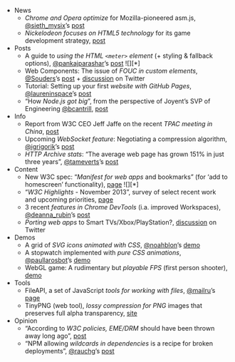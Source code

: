  - News
   - *Chrome and Opera optimize* for Mozilla-pioneered asm.js, [@sieth_mysix]()’s [post](https://blog.mozilla.org/futurereleases/2013/11/26/chrome-and-opera-optimize-for-mozilla-pioneered-asm-js/)
   - *Nickelodeon focuses on HTML5 technology* for its game development strategy, [post](http://blog.ludei.com/new-venture-with-nickelodeon/)
 - Posts
   - A guide to *using the HTML `<meter>` element* (+ styling & fallback options), [@pankajparashar]()’s [post](http://css-tricks.com/html5-meter-element/) ![][*]
   - Web Components: The issue of *FOUC in custom elements*, [@Souders]()’s [post](http://www.stevesouders.com/blog/2013/11/26/performance-and-custom-elements/) + [discussion](https://twitter.com/Souders/status/405484924301344768) on Twitter
   - Tutorial: Setting up your first *website with GitHub Pages*, [@laureninspace]()’s [post](http://readwrite.com/2013/11/27/github-pages-explained)
   - “How *Node.js got big*”, from the perspective of Joyent’s SVP of Engineering [@bcantrill](), [post](http://readwrite.com/2013/11/21/how-nodejs-got-big)
 - Info
   - Report from W3C CEO Jeff Jaffe on the recent *TPAC meeting in China*, [post](http://www.w3.org/blog/2013/11/on-tpac-2013/)
   - Upcoming *WebSocket feature*: Negotiating a compression algorithm, [@igrigorik]()’s [post](http://www.igvita.com/2013/11/27/configuring-and-optimizing-websocket-compression/)
   - *HTTP Archive stats*: “The average web page has grown 151% in just three years”, [@tameverts]()’s [post](http://www.webperformancetoday.com/2013/11/26/web-page-growth-151-percent/)
 - Content
   - New W3C spec: “*Manifest for web apps* and bookmarks” (for ‘add to homescreen’ functionality), [page](http://w3c.github.io/manifest/) ![][*]
   - “*W3C Highlights* - November 2013”, survey of select recent work and upcoming priorities, [page](http://www.w3.org/2013/11/w3c-highlights/)
   - 3 recent *features in Chrome DevTools* (i.a. improved Workspaces), [@deanna_rubin]()’s [post](http://www.html5rocks.com/en/tutorials/developertools/novdigest/)
   - *Porting web apps* to Smart TVs/Xbox/PlayStation?, [discussion](https://twitter.com/Psythor/status/405627449150828544) on Twitter
 - Demos
   - A grid of *SVG icons animated with CSS*, [@noahblon]()’s [demo](http://codepen.io/noahblon/pen/lxukH)
   - A stopwatch implemented with *pure CSS animations*, [@paullarosbot]()’s [demo](http://paullaros.github.io/stopwatch-in-css/)
   - WebGL game: A rudimentary but *playable FPS* (first person shooter), [demo](http://goobuzz.github.io/NavMesh-Project/)
 - Tools
   - FileAPI, a set of JavaScript *tools for working with files*, [@mailru]()’s [page](http://mailru.github.io/FileAPI/)
   - TinyPNG (web tool), *lossy compression for PNG* images that preserves full alpha transparency, [site](https://tinypng.com/)
 - Opinion
   - “According to *W3C policies, EME/DRM* should have been thrown away long ago”, [post](http://www.w3.org/community/restrictedmedia/2013/11/26/eme-pushed-forward/)
   - “NPM allowing *wildcards in dependencies* is a recipe for broken deployments”, [@rauchg]()’s [post](https://twitter.com/rauchg/status/405731921801392128)
